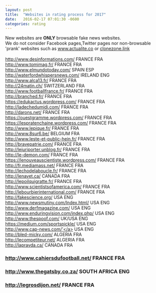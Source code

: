 ```yaml
---
layout: post
title:  "Websites in rating process for 2017"
date:   2016-02-17 07:01:30 -0600
categories: rating
---
```

New websites are <b>ONLY</b> browsable fake news websites.<br />
We do not consider Facebook pages,Twitter pages nor non-browsable 'prank' websites such as <a target='_blank' href='http://www.actualite.co'>www.actualite.co</a> or <a target='_blank' href='http://clonezone.link'>clonezone.link</a><br /><br />
<a target='_blank' href='http://www.desinformations.com/'>http://www.desinformations.com/</a> FRANCE FRA<br />
<a target='_blank' href='http://www.tomimag.fr/'>http://www.tomimag.fr/</a> FRANCE FRA<br />
<a target='_blank' href='http://www.elmundotoday.com/'>http://www.elmundotoday.com/</a> SPAIN ESP<br />
<a target='_blank' href='http://waterfordwhispersnews.com/'>http://waterfordwhispersnews.com/</a> IRELAND ENG<br />
<a target='_blank' href='http://www.alca13.fr/'>http://www.alca13.fr/</a> FRANCE FRA<br />
<a target='_blank' href='http://24matin.ch/'>http://24matin.ch/</a> SWITZERLAND FRA<br />
<a target='_blank' href='http://www.footballfrance.fr/'>http://www.footballfrance.fr/</a> FRANCE FRA<br />
<a target='_blank' href='http://branched.fr/'>http://branched.fr/</a> FRANCE FRA<br />
<a target='_blank' href='https://edukactus.wordpress.com/'>https://edukactus.wordpress.com/</a> FRANCE FRA<br />
<a target='_blank' href='http://ladechedumidi.com/'>http://ladechedumidi.com/</a> FRANCE FRA<br />
<a target='_blank' href='http://darons.net/'>http://darons.net/</a> FRANCE FRA<br />
<a target='_blank' href='https://ouestgramme.wordpress.com/'>https://ouestgramme.wordpress.com/</a> FRANCE FRA<br />
<a target='_blank' href='https://lespratenchaine.wordpress.com/'>https://lespratenchaine.wordpress.com/</a> FRANCE FRA<br />
<a target='_blank' href='http://www.lepique.fr/'>http://www.lepique.fr/</a> FRANCE FRA<br />
<a target='_blank' href='http://www.8sur6.be/'>http://www.8sur6.be/</a> BELGIUM FRA<br />
<a target='_blank' href='http://www.leste-et-public-hein.fr/'>http://www.leste-et-public-hein.fr/</a> FRANCE FRA<br />
<a target='_blank' href='http://bravepatrie.com/'>http://bravepatrie.com/</a> FRANCE FRA<br />
<a target='_blank' href='http://lejuriporter.unblog.fr/'>http://lejuriporter.unblog.fr/</a> FRANCE FRA<br />
<a target='_blank' href='http://le-demon.com/'>http://le-demon.com/</a> FRANCE FRA<br />
<a target='_blank' href='https://lenouveauscientiste.wordpress.com/'>https://lenouveauscientiste.wordpress.com/</a> FRANCE FRA<br />
<a target='_blank' href='http://fr.mediamass.net/'>http://fr.mediamass.net/</a> FRANCE FRA<br />
<a target='_blank' href='http://lechodelaboucle.fr/'>http://lechodelaboucle.fr/</a> FRANCE FRA<br />
<a target='_blank' href='http://lenavet.ca/'>http://lenavet.ca/</a> CANADA FRA<br />
<a target='_blank' href='http://lepoilquigratte.fr/'>http://lepoilquigratte.fr/</a> FRANCE FRA<br />
<a target='_blank' href='http://www.scientistsofamerica.com/'>http://www.scientistsofamerica.com/</a> FRANCE FRA<br />
<a target='_blank' href='http://lebourbierinternational.com/'>http://lebourbierinternational.com/</a> FRANCE FRA <br />
<a target='_blank' href='http://fakescience.org/'>http://fakescience.org/</a> USA ENG<br />
<a target='_blank' href='http://www.newsmutiny.com/Index.html/'>http://www.newsmutiny.com/Index.html/</a> USA ENG<br />
<a target='_blank' href='http://www.derfmagazine.com/'>http://www.derfmagazine.com/</a> USA ENG<br />
<a target='_blank' href='http://www.enduringvision.com/index.php/'>http://www.enduringvision.com/index.php/</a> USA ENG<br />
<a target='_blank' href='http://www.thespoof.com/'>http://www.thespoof.com/</a> UK/USA ENG<br />
<a target='_blank' href='https://medium.com/sportspickle/'>https://medium.com/sportspickle/</a> USA ENG<br />
<a target='_blank' href='http://www.cap-news.com/'>http://www.cap-news.com/'</a> USA ENG<br />
<a target='_blank' href='http://bled-micky.com/'>http://bled-micky.com/</a> ALGERIA FRA<br />
<a target='_blank' href='http://lecompetiteur.net/'>http://lecompetiteur.net/</a> ALGERIA FRA<br />
<a target='_blank' href='http://lapravda.ca/'>http://lapravda.ca/</a> CANADA FRA<br />
### http://www.cahiersdufootball.net/ FRANCE FRA<br />
### http://www.thegatsby.co.za/ SOUTH AFRICA ENG<br />
### http://legrosdijon.net/ FRANCE FRA<br />

